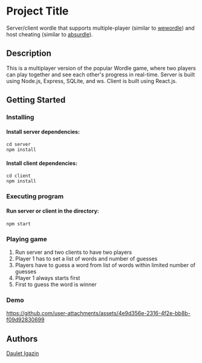 # Project Title

Server/client wordle that supports multiple-player (similar to [wewordle](https://wewordle.org/)) and host cheating (similar to [absurdle](https://absurdle.online/)).

## Description

This is a multiplayer version of the popular Wordle game, where two players can play together and see each other's progress in real-time. Server is built using Node.js, Express, SQLite, and ws. Client is built using React.js.

## Getting Started

### Installing

#### Install server dependencies:

```
cd server
npm install
```

#### Install client dependencies:

```
cd client
npm install
```

### Executing program

#### Run server or client in the directory:
```
npm start
```

### Playing game
1. Run server and two clients to have two players
2. Player 1 has to set a list of words and number of guesses
3. Players have to guess a word from list of words within limited number of guesses
4. Player 1 always starts first
5. First to guess the word is winner

### Demo


https://github.com/user-attachments/assets/4e9d356e-2316-4f2e-bb8b-f09d92830699



## Authors

[Daulet Igazin](https://github.com/Drace2108)
